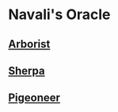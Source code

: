 # Navali's Oracle

## [Arborist](./navalis-oracle/arborist/)

## [Sherpa](./navalis-oracle/sherpa/)

## [Pigeoneer](./navalis-oracle/pigeoneer/)
